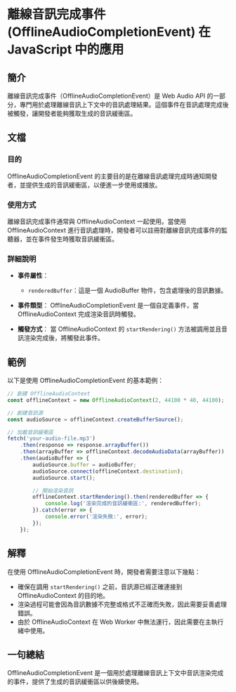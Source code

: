 <!--
Meta Description: # 離線音訊完成事件 (OfflineAudioCompletionEvent) 在 JavaScript 中的應用 ## 簡介 離線音訊完成事件（OfflineAudioCompletionEvent）是 Web Audio API 的一部分，專門用於處理離線音訊上下文中的音訊處理結果。這個事件在...
Meta Keywords: offlineaudiocontext, offlineaudiocompletionevent, offlinecontext, audiosource, then
-->

# 離線音訊完成事件 (OfflineAudioCompletionEvent) 在 JavaScript 中的應用

## 簡介
離線音訊完成事件（OfflineAudioCompletionEvent）是 Web Audio API 的一部分，專門用於處理離線音訊上下文中的音訊處理結果。這個事件在音訊處理完成後被觸發，讓開發者能夠獲取生成的音訊緩衝區。

## 文檔
### 目的
OfflineAudioCompletionEvent 的主要目的是在離線音訊處理完成時通知開發者，並提供生成的音訊緩衝區，以便進一步使用或播放。

### 使用方式
離線音訊完成事件通常與 OfflineAudioContext 一起使用。當使用 OfflineAudioContext 進行音訊處理時，開發者可以註冊對離線音訊完成事件的監聽器，並在事件發生時獲取音訊緩衝區。

### 詳細說明
- **事件屬性**：
  - `renderedBuffer`：這是一個 AudioBuffer 物件，包含處理後的音訊數據。
  
- **事件類型**：
  OfflineAudioCompletionEvent 是一個自定義事件，當 OfflineAudioContext 完成渲染音訊時觸發。

- **觸發方式**：
  當 OfflineAudioContext 的 `startRendering()` 方法被調用並且音訊渲染完成後，將觸發此事件。

## 範例
以下是使用 OfflineAudioCompletionEvent 的基本範例：

```javascript
// 創建 OfflineAudioContext
const offlineContext = new OfflineAudioContext(2, 44100 * 40, 44100);

// 創建音訊源
const audioSource = offlineContext.createBufferSource();

// 加載音訊緩衝區
fetch('your-audio-file.mp3')
    .then(response => response.arrayBuffer())
    .then(arrayBuffer => offlineContext.decodeAudioData(arrayBuffer))
    .then(audioBuffer => {
        audioSource.buffer = audioBuffer;
        audioSource.connect(offlineContext.destination);
        audioSource.start();

        // 開始渲染音訊
        offlineContext.startRendering().then(renderedBuffer => {
            console.log('渲染完成的音訊緩衝區:', renderedBuffer);
        }).catch(error => {
            console.error('渲染失敗:', error);
        });
    });
```

## 解釋
在使用 OfflineAudioCompletionEvent 時，開發者需要注意以下幾點：
- 確保在調用 `startRendering()` 之前，音訊源已經正確連接到 OfflineAudioContext 的目的地。
- 渲染過程可能會因為音訊數據不完整或格式不正確而失敗，因此需要妥善處理錯誤。
- 由於 OfflineAudioContext 在 Web Worker 中無法運行，因此需要在主執行緒中使用。

## 一句總結
OfflineAudioCompletionEvent 是一個用於處理離線音訊上下文中音訊渲染完成的事件，提供了生成的音訊緩衝區以供後續使用。